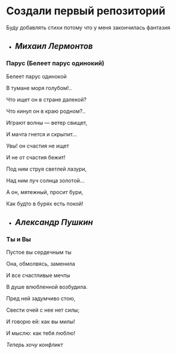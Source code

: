 # Создали первый репозиторий

Буду добавлять стихи потому что у меня закончилась фантазия

* ## _Михаил Лермонтов_

### Парус (Белеет парус одинокий)

Белеет парус одинокой

В тумане моря голубом!..

Что ищет он в стране далекой?

Что кинул он в краю родном?..

Играют волны — ветер свищет,

И мачта гнется и скрыпит…

Увы! он счастия не ищет

И не от счастия бежит!

Под ним струя светлей лазури,

Над ним луч солнца золотой…

А он, мятежный, просит бури,

Как будто в бурях есть покой!


* ## _Александр Пушкин_

### Ты и Вы

Пустое вы сердечным ты

Она, обмолвясь, заменила

И все счастливые мечты

В душе влюбленной возбудила.

Пред ней задумчиво стою,

Свести очей с нее нет силы;

И говорю ей: как вы милы!

И мыслю: как тебя люблю!

_Теперь хочу конфликт_
